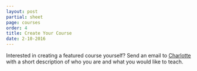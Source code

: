 ```yaml
---
layout: post
partial: sheet
page: courses
order: 4
title: Create Your Course
date: 2-10-2016
---
```

Interested in creating a featured course yourself? Send an email to [Charlotte](mailto:charlotte@offcourse.io) with a short description of who you are and what you would like to teach.
